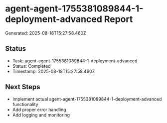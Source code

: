 # agent-agent-1755381089844-1-deployment-advanced Report

Generated: 2025-08-18T15:27:58.460Z

## Status
- Task: agent-agent-1755381089844-1-deployment-advanced
- Status: Completed
- Timestamp: 2025-08-18T15:27:58.460Z

## Next Steps
- Implement actual agent-agent-1755381089844-1-deployment-advanced functionality
- Add proper error handling
- Add logging and monitoring
